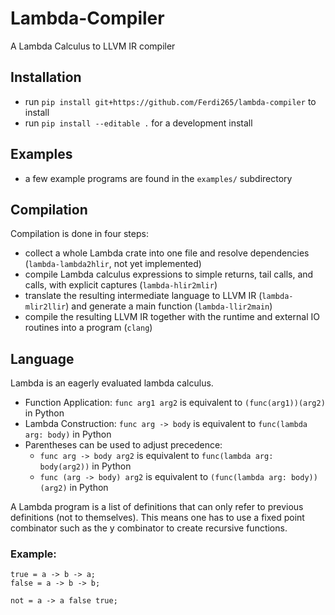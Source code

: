 # Lambda-Compiler

A Lambda Calculus to LLVM IR compiler

## Installation

- run `pip install git+https://github.com/Ferdi265/lambda-compiler` to install
- run `pip install --editable .` for a development install

## Examples

- a few example programs are found in the `examples/` subdirectory

## Compilation

Compilation is done in four steps:

- collect a whole Lambda crate into one file and resolve dependencies (`lambda-lambda2hlir`, not yet implemented)
- compile Lambda calculus expressions to simple returns, tail calls, and calls, with explicit captures (`lambda-hlir2mlir`)
- translate the resulting intermediate language to LLVM IR (`lambda-mlir2llir`) and generate a main function (`lambda-llir2main`)
- compile the resulting LLVM IR together with the runtime and external IO routines into a program (`clang`)

## Language

Lambda is an eagerly evaluated lambda calculus.

- Function Application: `func arg1 arg2` is equivalent to `(func(arg1))(arg2)` in Python
- Lambda Construction: `func arg -> body` is equivalent to `func(lambda arg: body)` in Python
- Parentheses can be used to adjust precedence:
    - `func arg -> body arg2` is equivalent to `func(lambda arg: body(arg2))` in Python
    - `func (arg -> body) arg2` is equivalent to `(func(lambda arg: body))(arg2)` in Python

A Lambda program is a list of definitions that can only refer to previous
definitions (not to themselves). This means one has to use a fixed point
combinator such as the y combinator to create recursive functions.

### Example:

```
true = a -> b -> a;
false = a -> b -> b;

not = a -> a false true;
```
